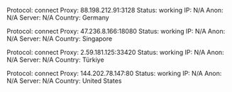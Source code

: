 Protocol: connect
Proxy: 88.198.212.91:3128
Status: working
IP: N/A
Anon: N/A
Server: N/A
Country: Germany

Protocol: connect
Proxy: 47.236.8.166:18080
Status: working
IP: N/A
Anon: N/A
Server: N/A
Country: Singapore

Protocol: connect
Proxy: 2.59.181.125:33420
Status: working
IP: N/A
Anon: N/A
Server: N/A
Country: Türkiye

Protocol: connect
Proxy: 144.202.78.147:80
Status: working
IP: N/A
Anon: N/A
Server: N/A
Country: United States

